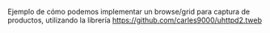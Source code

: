 Ejemplo de cómo podemos implementar un browse/grid para captura de productos, utilizando la
librería https://github.com/carles9000/uhttpd2.tweb
